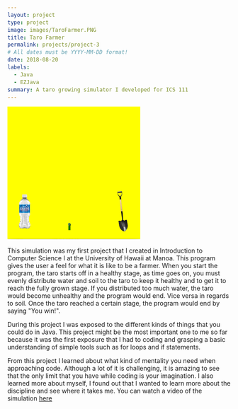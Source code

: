 ```yaml
---
layout: project
type: project
image: images/TaroFarmer.PNG
title: Taro Farmer
permalink: projects/project-3
# All dates must be YYYY-MM-DD format!
date: 2018-08-20
labels:
  - Java
  - EZJava
summary: A taro growing simulator I developed for ICS 111
---
```


<img class="ui image" src="../images/TaroFarmer.PNG">

This simulation was my first project that I created in Introduction to Computer Science I at the University of Hawaii at Manoa. This program gives the user a feel for what it is like to be a farmer. When you start the program, the taro starts off in a healthy stage, as time goes on, you must evenly distribute water and soil to the taro to keep it healthy and to get it to reach the fully grown stage. If you distributed too much water, the taro would become unhealthy and the program would end. Vice versa in regards to soil. Once the taro reached a certain stage, the program would end by saying "You win!". 

During this project I was exposed to the different kinds of things that you could do in Java. This project might be the most important one to me so far because it was the first exposure that I had to coding and grasping a basic understanding of simple tools such as for loops and if statements. 

From this project I learned about what kind of mentality you need when approaching code. Although a lot of it is challenging, it is amazing to see that the only limit that you have while coding is your imagination. I also learned more about myself, I found out that I wanted to learn more about the discipline and see where it takes me. 
You can watch a video of the simulation [here](https://www.youtube.com/watch?v=D99bxXE2I44)  
